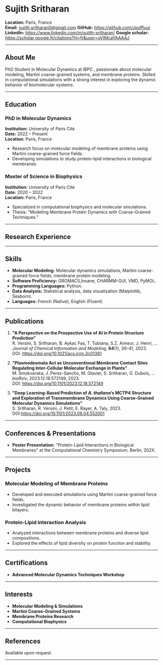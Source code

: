 # Sujith Sritharan

**Location:** Paris, France  
**Email:**  sujith.sritharan0@gmail.com
**GitHub:** https://github.com/Jouffluu/ 
**LinkedIn:** https://www.linkedin.com/in/sujith-sritharan/
**Google scholar:** https://scholar.google.fr/citations?hl=fr&user=oVIMcaYAAAAJ

---

## About Me

PhD Student in Molecular Dynamics at IBPC , passionate about molecular modeling, Martini coarse-grained systems, and membrane proteins. Skilled in computational simulations with a strong interest in exploring the dynamic behavior of biomolecular systems.

---

## Education

### **PhD in Molecular Dynamics**

**Institution:** University of Paris Cité  
**Date:** 2022 – Present  
**Location:** Paris, France

- Research focus on molecular modeling of membrane proteins using Martini coarse-grained force fields.
- Developing simulations to study protein-lipid interactions in biological membranes.

### **Master of Science in Biophysics**

**Institution:** University of Paris Cité  
**Date:** 2020 – 2022  
**Location:** Paris, France

- Specialized in computational biophysics and molecular simulations.
- Thesis: "Modeling Membrane Protein Dynamics with Coarse-Grained Techniques."

---

## Research Experience

---

## Skills

- **Molecular Modeling:** Molecular dynamics simulations, Martini coarse-grained force fields, membrane protein modeling.
- **Software Proficiency:** GROMACS,Insane, CHARMM-GUI, VMD, PyMOL.
- **Programming Languages:** Python.
- **Data Analysis:** Statistical analysis, data visualization (Matplotlib, Seaborn).
- **Languages:** French (Native), English (Fluent).

---

## Publications

1. **"A Perspective on the Prospective Use of AI in Protein Structure Prediction"**  
   R. Versini, S. Sritharan, B. Aykac Fas, T. Tubiana, S.Z. Aimeur, J. Henri, ...  
   *Journal of Chemical Information and Modeling*, **64**(1), 26–41, 2023.  
   DOI: https://doi.org/10.1021/acs.jcim.3c01361

2. **"Plasmodesmata Act as Unconventional Membrane Contact Sites Regulating Inter-Cellular Molecular Exchange in Plants"**  
   M. Smokvarska, J. Perez-Sancho, M. Glavier, S. Sritharan, G. Dubois, ...  
   *bioRxiv*, 2023.12.18.572149, 2023.  
   DOI: https://doi.org/10.1101/2023.12.18.572149 

3. **"Deep Learning-Based Prediction of *A. thaliana*’s MCTP4 Structure and Exploration of Transmembrane Dynamics Using Coarse-Grained Molecular Dynamics Simulations"**  
   S. Sritharan, R. Versini, J. Petit, E. Bayer, A. Taly, 2023.  
   DOI:https://doi.org/10.1101/2023.08.04.552001 

---

## Conferences & Presentations

- **Poster Presentation:** "Protein-Lipid Interactions in Biological Membranes" at the Computational Chemistry Symposium, Berlin, 202X.

---

## Projects

### **Molecular Modeling of Membrane Proteins**

- Developed and executed simulations using Martini coarse-grained force fields.
- Investigated the dynamic behavior of membrane proteins within lipid bilayers.

### **Protein-Lipid Interaction Analysis**

- Analyzed interactions between membrane proteins and diverse lipid compositions.
- Explored the effects of lipid diversity on protein function and stability.

---

## Certifications

- **Advanced Molecular Dynamics Techniques Workshop**

---

## Interests

- **Molecular Modeling & Simulations**
- **Martini Coarse-Grained Systems**
- **Membrane Proteins Research**
- **Computational Biophysics**

---

## References

Available upon request.

---

